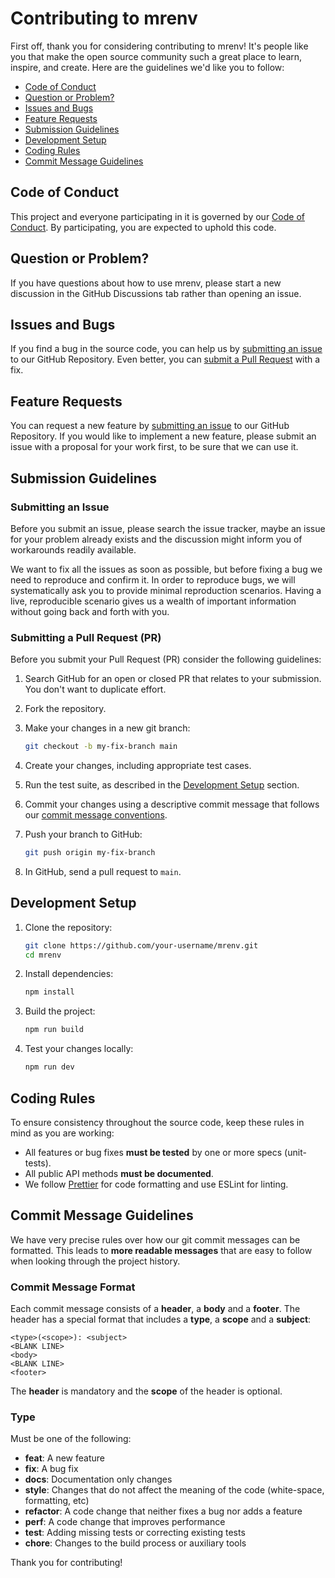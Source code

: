 # Contributing to mrenv

First off, thank you for considering contributing to mrenv! It's people like you that make the open source community such a great place to learn, inspire, and create. Here are the guidelines we'd like you to follow:

-   [Code of Conduct](#code-of-conduct)
-   [Question or Problem?](#question-or-problem)
-   [Issues and Bugs](#issues-and-bugs)
-   [Feature Requests](#feature-requests)
-   [Submission Guidelines](#submission-guidelines)
-   [Development Setup](#development-setup)
-   [Coding Rules](#coding-rules)
-   [Commit Message Guidelines](#commit-message-guidelines)

## Code of Conduct

This project and everyone participating in it is governed by our [Code of Conduct](CODE_OF_CONDUCT.md). By participating, you are expected to uphold this code.

## Question or Problem?

If you have questions about how to use mrenv, please start a new discussion in the GitHub Discussions tab rather than opening an issue.

## Issues and Bugs

If you find a bug in the source code, you can help us by [submitting an issue](#submission-guidelines) to our GitHub Repository. Even better, you can [submit a Pull Request](#pull-requests) with a fix.

## Feature Requests

You can request a new feature by [submitting an issue](#submission-guidelines) to our GitHub Repository. If you would like to implement a new feature, please submit an issue with a proposal for your work first, to be sure that we can use it.

## Submission Guidelines

### Submitting an Issue

Before you submit an issue, please search the issue tracker, maybe an issue for your problem already exists and the discussion might inform you of workarounds readily available.

We want to fix all the issues as soon as possible, but before fixing a bug we need to reproduce and confirm it. In order to reproduce bugs, we will systematically ask you to provide minimal reproduction scenarios. Having a live, reproducible scenario gives us a wealth of important information without going back and forth with you.

### Submitting a Pull Request (PR)

Before you submit your Pull Request (PR) consider the following guidelines:

1. Search GitHub for an open or closed PR that relates to your submission. You don't want to duplicate effort.

2. Fork the repository.

3. Make your changes in a new git branch:

    ```bash
    git checkout -b my-fix-branch main
    ```

4. Create your changes, including appropriate test cases.

5. Run the test suite, as described in the [Development Setup](#development-setup) section.

6. Commit your changes using a descriptive commit message that follows our [commit message conventions](#commit-message-guidelines).

7. Push your branch to GitHub:

    ```bash
    git push origin my-fix-branch
    ```

8. In GitHub, send a pull request to `main`.

## Development Setup

1. Clone the repository:

    ```bash
    git clone https://github.com/your-username/mrenv.git
    cd mrenv
    ```

2. Install dependencies:

    ```bash
    npm install
    ```

3. Build the project:

    ```bash
    npm run build
    ```

4. Test your changes locally:

    ```bash
    npm run dev
    ```

## Coding Rules

To ensure consistency throughout the source code, keep these rules in mind as you are working:

-   All features or bug fixes **must be tested** by one or more specs (unit-tests).
-   All public API methods **must be documented**.
-   We follow [Prettier](https://prettier.io/) for code formatting and use ESLint for linting.

## Commit Message Guidelines

We have very precise rules over how our git commit messages can be formatted. This leads to **more readable messages** that are easy to follow when looking through the project history.

### Commit Message Format

Each commit message consists of a **header**, a **body** and a **footer**. The header has a special format that includes a **type**, a **scope** and a **subject**:

```
<type>(<scope>): <subject>
<BLANK LINE>
<body>
<BLANK LINE>
<footer>
```

The **header** is mandatory and the **scope** of the header is optional.

### Type

Must be one of the following:

-   **feat**: A new feature
-   **fix**: A bug fix
-   **docs**: Documentation only changes
-   **style**: Changes that do not affect the meaning of the code (white-space, formatting, etc)
-   **refactor**: A code change that neither fixes a bug nor adds a feature
-   **perf**: A code change that improves performance
-   **test**: Adding missing tests or correcting existing tests
-   **chore**: Changes to the build process or auxiliary tools

Thank you for contributing!
